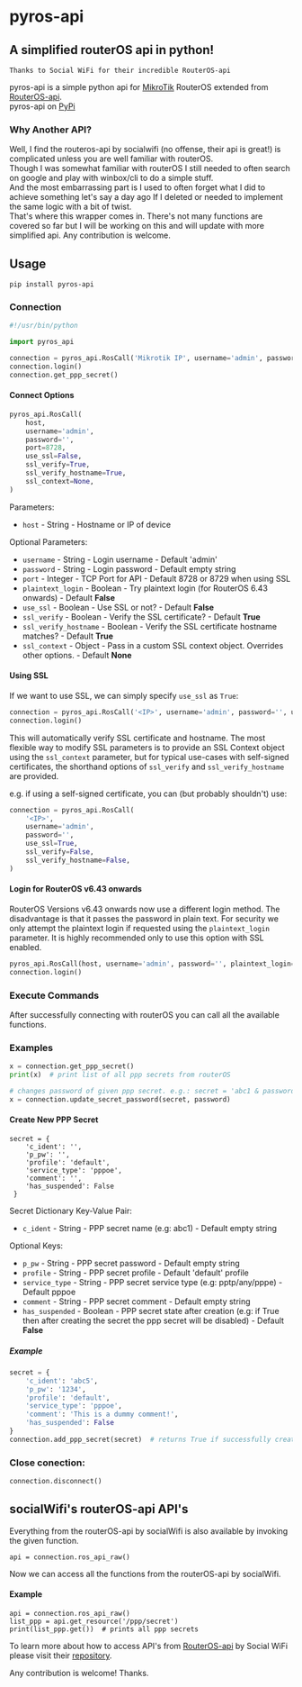 # pyros-api
## A simplified routerOS api in python!
```
Thanks to Social WiFi for their incredible RouterOS-api
```
pyros-api is a simple python api for [MikroTik](https://mikrotik.com/) RouterOS extended from [RouterOS-api](https://github.com/socialwifi/RouterOS-api). \
pyros-api on [PyPi](https://pypi.org/project/pyros-api/)

### Why Another API?
Well, I find the routeros-api by socialwifi (no offense, their api is great!) is complicated unless you are well familiar with routerOS.\
Though I was somewhat familiar with routerOS I still needed to often search on google and play with winbox/cli to do a simple stuff. \
And the most embarrassing part is I used to often forget what I did to achieve something let's say a day ago If I deleted or needed to implement the same logic with a bit of twist.\
That's where this wrapper comes in. There's not many functions are covered so far but I will be working on this and will update with more simplified api. Any contribution is welcome.


## Usage
`pip install pyros-api`

### Connection

```python
#!/usr/bin/python

import pyros_api

connection = pyros_api.RosCall('Mikrotik IP', username='admin', password='')
connection.login()
connection.get_ppp_secret()
```

#### Connect Options

```python
pyros_api.RosCall(
    host,
    username='admin',
    password='',
    port=8728,
    use_ssl=False,
    ssl_verify=True,
    ssl_verify_hostname=True,
    ssl_context=None,
)
```

Parameters:

* `host` - String - Hostname or IP of device

Optional Parameters:

* `username` - String - Login username - Default 'admin'
* `password` - String - Login password - Default empty string
* `port` - Integer - TCP Port for API - Default 8728 or 8729 when using SSL
* `plaintext_login` - Boolean - Try plaintext login (for RouterOS 6.43 onwards) - Default **False**
* `use_ssl` - Boolean - Use SSL or not? - Default **False**
* `ssl_verify` - Boolean - Verify the SSL certificate? - Default **True**
* `ssl_verify_hostname` - Boolean - Verify the SSL certificate hostname matches? - Default **True**
* `ssl_context` - Object - Pass in a custom SSL context object. Overrides other options. - Default **None**

#### Using SSL

If we want to use SSL, we can simply specify `use_ssl` as `True`:

```python
connection = pyros_api.RosCall('<IP>', username='admin', password='', use_ssl=True)
connection.login()
```

This will automatically verify SSL certificate and hostname. 
The most flexible way to modify SSL parameters is to provide an SSL Context object using the 
`ssl_context` parameter, but for typical use-cases with self-signed certificates, the shorthand options of
 `ssl_verify` and `ssl_verify_hostname` are provided.

e.g. if using a self-signed certificate, you can (but probably shouldn't) use:

```python
connection = pyros_api.RosCall(
    '<IP>',
    username='admin',
    password='',
    use_ssl=True,
    ssl_verify=False,
    ssl_verify_hostname=False,
)
```

#### Login for RouterOS v6.43 onwards

RouterOS Versions v6.43 onwards now use a different login method. 
The disadvantage is that it passes the password in plain text. 
For security we only attempt the plaintext login if requested using the `plaintext_login` parameter. 
It is highly recommended only to use this option with SSL enabled.

```python
pyros_api.RosCall(host, username='admin', password='', plaintext_login=True)
connection.login()
```

### Execute Commands

After successfully connecting with routerOS you can call all the available functions.

### Examples
```python
x = connection.get_ppp_secret()
print(x)  # print list of all ppp secrets from routerOS
```

```python
# changes password of given ppp secret. e.g.: secret = 'abc1 & password = '1234'
x = connection.update_secret_password(secret, password)
```

#### Create New PPP Secret
```
secret = {
    'c_ident': '',
    'p_pw': '',
    'profile': 'default',
    'service_type': 'pppoe',
    'comment': '',
    'has_suspended': False
 }
```
Secret Dictionary Key-Value Pair:

* `c_ident` - String - PPP secret name (e.g: abc1) - Default empty string

Optional Keys:

* `p_pw` - String - PPP secret password - Default empty string
* `profile` - String - PPP secret profile - Default 'default' profile
* `service_type` - String - PPP secret service type (e.g: pptp/any/pppe) - Default pppoe
* `comment` - String - PPP secret comment - Default empty string
* `has_suspended` - Boolean - PPP secret state after creation (e.g: if True then after creating the secret the ppp secret will be disabled) - Default **False**
##### Example
```python
secret = {
    'c_ident': 'abc5',
    'p_pw': '1234',
    'profile': 'default',
    'service_type': 'pppoe',
    'comment': 'This is a dummy comment!',
    'has_suspended': False
}
connection.add_ppp_secret(secret)  # returns True if successfully created
```

### Close conection:

```python
connection.disconnect()
```

## socialWifi's routerOS-api API's

Everything from the routerOS-api by socialWifi is also available by invoking the given function.
```
api = connection.ros_api_raw()
```
Now we can access all the functions from the routerOS-api by socialWifi.
#### Example
```
api = connection.ros_api_raw()
list_ppp = api.get_resource('/ppp/secret')
print(list_ppp.get())  # prints all ppp secrets
```
To learn more about how to access API's from [RouterOS-api] by Social WiFi please visit their [repository].

Any contribution is welcome! Thanks.




[RouterOS-api]: <https://github.com/socialwifi/RouterOS-api>
[repository]: <https://github.com/socialwifi/RouterOS-api>
